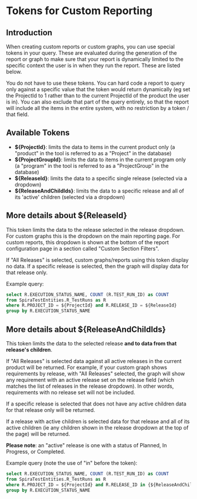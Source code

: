 # Tokens for Custom Reporting

## Introduction
When creating custom reports or custom graphs, you can use special tokens in your query. These are evaluated during the generation of the report or graph to make sure that your report is dynamically limited to the specific context the user is in when they run the report. These are listed below.

You do not have to use these tokens. You can hard code a report to query only against a specific value that the token would return dynamically (eg set the ProjectId to 1 rather than to the current ProjectId of the product the user is in). You can also exclude that part of the query entirely, so that the report will include all the items in the entire system, with no restriction by a token / that field.


## Available Tokens

- **${ProjectId}**: limits the data to items in the current product only (a "product" in the tool is referred to as a "Project" in the database)
- **${ProjectGroupId}**: limits the data to items in the current program only (a "program" in the tool is referred to as a "ProjectGroup" in the database)
- **${ReleaseId}**: limits the data to a specific single release (selected via a dropdown)
- **${ReleaseAndChildIds}**: limits the data to a specific release and all of its 'active' children (selected via a dropdown)

## More details about ${ReleaseId}
This token limits the data to the release selected in the release dropdown. For custom graphs this is the dropdown on the main reporting page. For custom reports, this dropdown is shown at the bottom of the report configuration page in a section called "Custom Section Filters". 

If "All Releases" is selected, custom graphs/reports using this token display no data. If a specific release is selected, then the graph will display data for that release only.

Example query:

``` sql
select R.EXECUTION_STATUS_NAME, COUNT (R.TEST_RUN_ID) as COUNT
from SpiraTestEntities.R_TestRuns as R
where R.PROJECT_ID = ${ProjectId} and R.RELEASE_ID = ${ReleaseId}
group by R.EXECUTION_STATUS_NAME
```

## More details about ${ReleaseAndChildIds}
This token limits the data to the selected release **and to data from that release's children**. 

If "All Releases" is selected data against all active releases in the current product will be returned. For example, if your custom graph shows requirements by release, with "All Releases" selected, the graph will show any requirement with an active release set on the release field (which matches the list of releases in the release dropdown). In other words, requirements with no release set will not be included.

If a specific release is selected that does not have any active children data for that release only will be returned. 

If a release with active children is selected data for that release and all of its active children (ie any children shown in the release dropdown at the top of the page) will be returned.

**Please note**: an "active" release is one with a status of Planned, In Progress, or Completed.

Example query (note the use of "in" before the token): 

``` sql
select R.EXECUTION_STATUS_NAME, COUNT (R.TEST_RUN_ID) as COUNT
from SpiraTestEntities.R_TestRuns as R
where R.PROJECT_ID = ${ProjectId} and R.RELEASE_ID in {${ReleaseAndChildIds}}
group by R.EXECUTION_STATUS_NAME
```
